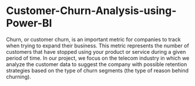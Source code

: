 # Customer-Churn-Analysis-using-Power-BI
Churn, or customer churn, is an important metric for companies to track when trying to expand their business. This metric represents the number of customers that have stopped using your product or service during a given period of time.  In our project, we focus on the telecom industry in which we analyze the customer data to suggest the company with possible retention strategies based on the type of churn segments (the type of reason behind churning).
